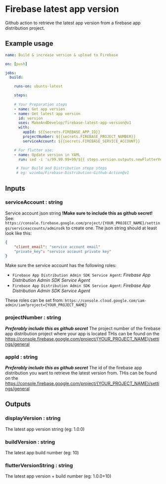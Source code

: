 # Firebase latest app version
Github action to retrieve the latest app version from a firebase app distribution project.

## Example usage

```yml
name: Build & increase version & upload to Firebase

on: [push]

jobs:
  build:

    runs-on: ubuntu-latest

    steps:
    
    # Your Preparation steps
    - name: Get app version
    - name: Get latest app version
      id: version
      uses: MakeAndDevelop/firebase-latest-app-version@v1
      with:
        appId: ${{secrets.FIREBASE_APP_ID}}
        projectNumber: ${{secrets.FIREBASE_PROJECT_NUMBER}}
        serviceAccount: ${{secrets.FIREBASE_SERVICE_ACCOUNT}}

    # For flutter use:
    - name: Update version in YAML
      run: sed -i 's/99.99.99+99/${{ steps.version.outputs.newFlutterVersion }}/g' pubspec.yaml

     # Your Build and Distribution steps steps
     # eg: wzieba/Firebase-Distribution-Github-Action@v1
```

## Inputs

### serviceAccount : string
Service account json string **!Make sure to include this as github secret!**
See: `https://console.firebase.google.com/project/{YOUR_PROJECT_NAME}/settings/serviceaccounts/adminsdk` to create one. The json string should at least look like this:

```json
{
    "client_email": "service account email"
    "private_key": "service account private key"
}
```

Make sure the service account has the following roles:
- `Firebase App Distribution Admin SDK Service Agent`: *Firebase App Distribution Admin SDK Service Agent*
- `Firebase App Distribution Admin SDK Service Agent`: *Firebase App Distribution Admin SDK Service Agent*

These roles can be set from: `https://console.cloud.google.com/iam-admin/iam?project={YOUR_PROJECT_NAME}` 

### projectNumber : string
***Preferably include this as github secret***
The project number of the firebase app distribution project where your app is located
THis can be found on the https://console.firebase.google.com/project/{YOUR_PROJECT_NAME}/settings/general

### appId : string
***Preferably include this as github secret***
The id of the firebase app distribution you want to retrieve the latest version from.
THis can be found on the https://console.firebase.google.com/project/{YOUR_PROJECT_NAME}/settings/general

## Outputs

### displayVersion : string
The latest app version string (eg: 1.0.0)
  
### buildVersion : string
The latest app build number (eg: 10)
  
### flutterVersionString : string
The latest app version + build number (eg: 1.0.0+10)